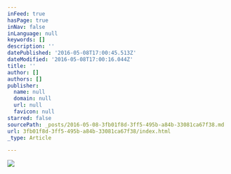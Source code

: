 ```yaml
---
inFeed: true
hasPage: true
inNav: false
inLanguage: null
keywords: []
description: ''
datePublished: '2016-05-08T17:00:45.513Z'
dateModified: '2016-05-08T17:00:16.044Z'
title: ''
author: []
authors: []
publisher:
  name: null
  domain: null
  url: null
  favicon: null
starred: false
sourcePath: _posts/2016-05-08-3fb01f8d-3ff5-495b-a84b-33081ca67f38.md
url: 3fb01f8d-3ff5-495b-a84b-33081ca67f38/index.html
_type: Article

---
```

![](https://the-grid-user-content.s3-us-west-2.amazonaws.com/78a262fe-21b1-4c79-8599-f6662286e679.jpg)